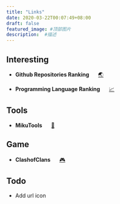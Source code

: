 ```yaml
---
title: "Links"
date: 2020-03-22T00:07:49+08:00
draft: false
featured_image: #顶部图片
description:  #描述
---
```


## Interesting

- **Github Repositories Ranking** &nbsp;&nbsp;&nbsp;&nbsp; [:earth_asia:](https://gitstar-ranking.com/repositories)

- **Programming Language Ranking** &nbsp;&nbsp;&nbsp;&nbsp; [:chart_with_upwards_trend:](https://www.tiobe.com/tiobe-index/)

## Tools

- **MikuTools** &nbsp;&nbsp;&nbsp;&nbsp; [:wrench:](https://tools.miku.ac/en)

## Game

- **ClashofClans** &nbsp;&nbsp;&nbsp;&nbsp; [:video_game:](https://www.clashofstats.com/cn/players/28V29LC2G/summary)

## Todo

- Add url icon
